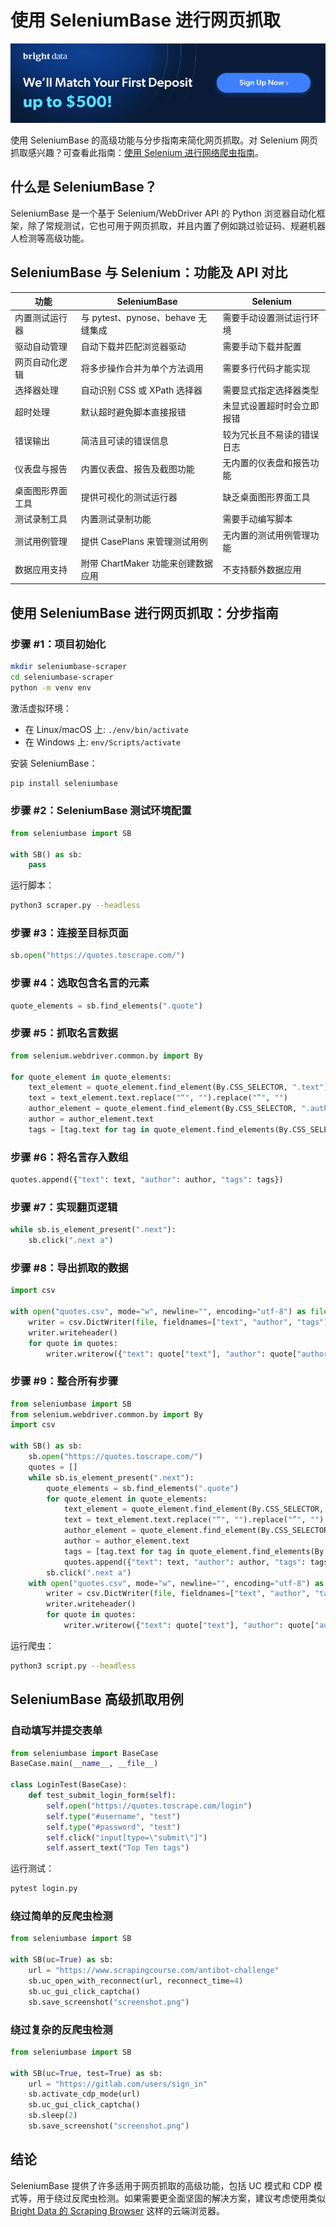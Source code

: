 # 使用 SeleniumBase 进行网页抓取

[![Promo](https://github.com/luminati-io/LinkedIn-Scraper/blob/main/Proxies%20and%20scrapers%20GitHub%20bonus%20banner.png)](https://brightdata.com)

使用 SeleniumBase 的高级功能与分步指南来简化网页抓取。对 Selenium 网页抓取感兴趣？可查看此指南：[使用 Selenium 进行网络爬虫指南](https://www.bright.cn/blog/how-tos/using-selenium-for-web-scraping)。

## 什么是 SeleniumBase？

SeleniumBase 是一个基于 Selenium/WebDriver API 的 Python 浏览器自动化框架，除了常规测试，它也可用于网页抓取，并且内置了例如跳过验证码、规避机器人检测等高级功能。

## SeleniumBase 与 Selenium：功能及 API 对比

| 功能                      | SeleniumBase                                   | Selenium                                 |
|---------------------------|------------------------------------------------|------------------------------------------|
| 内置测试运行器           | 与 pytest、pynose、behave 无缝集成             | 需要手动设置测试运行环境                  |
| 驱动自动管理             | 自动下载并匹配浏览器驱动                       | 需要手动下载并配置                         |
| 网页自动化逻辑           | 将多步操作合并为单个方法调用                   | 需要多行代码才能实现                      |
| 选择器处理               | 自动识别 CSS 或 XPath 选择器                   | 需要显式指定选择器类型                    |
| 超时处理                 | 默认超时避免脚本直接报错                       | 未显式设置超时时会立即报错                |
| 错误输出                 | 简洁且可读的错误信息                           | 较为冗长且不易读的错误日志                |
| 仪表盘与报告             | 内置仪表盘、报告及截图功能                     | 无内置的仪表盘和报告功能                  |
| 桌面图形界面工具         | 提供可视化的测试运行器                         | 缺乏桌面图形界面工具                      |
| 测试录制工具             | 内置测试录制功能                               | 需要手动编写脚本                          |
| 测试用例管理             | 提供 CasePlans 来管理测试用例                  | 无内置的测试用例管理功能                  |
| 数据应用支持             | 附带 ChartMaker 功能来创建数据应用             | 不支持额外数据应用                        |

## 使用 SeleniumBase 进行网页抓取：分步指南

### 步骤 #1：项目初始化

```bash
mkdir seleniumbase-scraper
cd seleniumbase-scraper
python -m venv env
```

激活虚拟环境：

- 在 Linux/macOS 上: `./env/bin/activate`
- 在 Windows 上: `env/Scripts/activate`

安装 SeleniumBase：

```bash
pip install seleniumbase
```

### 步骤 #2：SeleniumBase 测试环境配置

```python
from seleniumbase import SB

with SB() as sb:
    pass
```

运行脚本：

```bash
python3 scraper.py --headless
```

### 步骤 #3：连接至目标页面

```python
sb.open("https://quotes.toscrape.com/")
```

### 步骤 #4：选取包含名言的元素

```python
quote_elements = sb.find_elements(".quote")
```

### 步骤 #5：抓取名言数据

```python
from selenium.webdriver.common.by import By

for quote_element in quote_elements:
    text_element = quote_element.find_element(By.CSS_SELECTOR, ".text")
    text = text_element.text.replace("“", "").replace("”", "")
    author_element = quote_element.find_element(By.CSS_SELECTOR, ".author")
    author = author_element.text
    tags = [tag.text for tag in quote_element.find_elements(By.CSS_SELECTOR, ".tag")]
```

### 步骤 #6：将名言存入数组

```python
quotes.append({"text": text, "author": author, "tags": tags})
```

### 步骤 #7：实现翻页逻辑

```python
while sb.is_element_present(".next"):
    sb.click(".next a")
```

### 步骤 #8：导出抓取的数据

```python
import csv

with open("quotes.csv", mode="w", newline="", encoding="utf-8") as file:
    writer = csv.DictWriter(file, fieldnames=["text", "author", "tags"])
    writer.writeheader()
    for quote in quotes:
        writer.writerow({"text": quote["text"], "author": quote["author"], "tags": ";".join(quote["tags"])})
```

### 步骤 #9：整合所有步骤

```python
from seleniumbase import SB
from selenium.webdriver.common.by import By
import csv

with SB() as sb:
    sb.open("https://quotes.toscrape.com/")
    quotes = []
    while sb.is_element_present(".next"):
        quote_elements = sb.find_elements(".quote")
        for quote_element in quote_elements:
            text_element = quote_element.find_element(By.CSS_SELECTOR, ".text")
            text = text_element.text.replace("“", "").replace("”", "")
            author_element = quote_element.find_element(By.CSS_SELECTOR, ".author")
            author = author_element.text
            tags = [tag.text for tag in quote_element.find_elements(By.CSS_SELECTOR, ".tag")]
            quotes.append({"text": text, "author": author, "tags": tags})
        sb.click(".next a")
    with open("quotes.csv", mode="w", newline="", encoding="utf-8") as file:
        writer = csv.DictWriter(file, fieldnames=["text", "author", "tags"])
        writer.writeheader()
        for quote in quotes:
            writer.writerow({"text": quote["text"], "author": quote["author"], "tags": ";".join(quote["tags"])})
```

运行爬虫：

```bash
python3 script.py --headless
```

## SeleniumBase 高级抓取用例

### 自动填写并提交表单

```python
from seleniumbase import BaseCase
BaseCase.main(__name__, __file__)

class LoginTest(BaseCase):
    def test_submit_login_form(self):
        self.open("https://quotes.toscrape.com/login")
        self.type("#username", "test")
        self.type("#password", "test")
        self.click("input[type=\"submit\"]")
        self.assert_text("Top Ten tags")
```

运行测试：

```bash
pytest login.py
```

### 绕过简单的反爬虫检测

```python
from seleniumbase import SB

with SB(uc=True) as sb:
    url = "https://www.scrapingcourse.com/antibot-challenge"
    sb.uc_open_with_reconnect(url, reconnect_time=4)
    sb.uc_gui_click_captcha()
    sb.save_screenshot("screenshot.png")
```

### 绕过复杂的反爬虫检测

```python
from seleniumbase import SB

with SB(uc=True, test=True) as sb:
    url = "https://gitlab.com/users/sign_in"
    sb.activate_cdp_mode(url)
    sb.uc_gui_click_captcha()
    sb.sleep(2)
    sb.save_screenshot("screenshot.png")
```

## 结论

SeleniumBase 提供了许多适用于网页抓取的高级功能，包括 UC 模式和 CDP 模式等，用于绕过反爬虫检测。如果需要更全面坚固的解决方案，建议考虑使用类似 [Bright Data 的 Scraping Browser](https://www.bright.cn/products/scraping-browser) 这样的云端浏览器。
